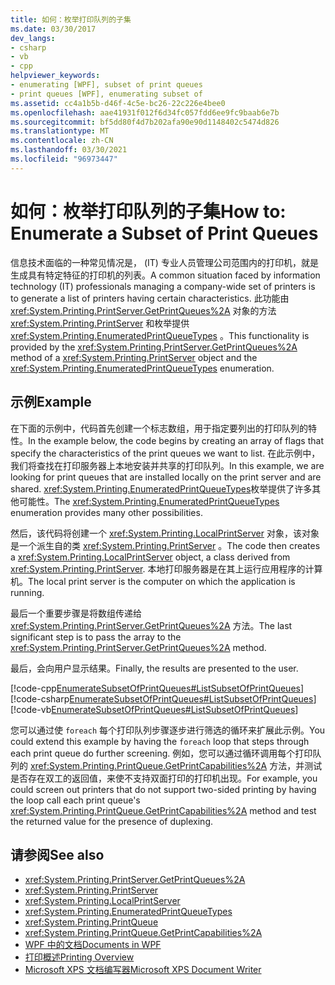 ```yaml
---
title: 如何：枚举打印队列的子集
ms.date: 03/30/2017
dev_langs:
- csharp
- vb
- cpp
helpviewer_keywords:
- enumerating [WPF], subset of print queues
- print queues [WPF], enumerating subset of
ms.assetid: cc4a1b5b-d46f-4c5e-bc26-22c226e4bee0
ms.openlocfilehash: aae41931f012f6d34fc057fdd6ee9fc9baab6e7b
ms.sourcegitcommit: bf5dd80f4d7b202afa90e90d1148402c5474d826
ms.translationtype: MT
ms.contentlocale: zh-CN
ms.lasthandoff: 03/30/2021
ms.locfileid: "96973447"
---
```

# <a name="how-to-enumerate-a-subset-of-print-queues"></a><span data-ttu-id="20b4f-102">如何：枚举打印队列的子集</span><span class="sxs-lookup"><span data-stu-id="20b4f-102">How to: Enumerate a Subset of Print Queues</span></span>
<span data-ttu-id="20b4f-103">信息技术面临的一种常见情况是， (IT) 专业人员管理公司范围内的打印机，就是生成具有特定特征的打印机的列表。</span><span class="sxs-lookup"><span data-stu-id="20b4f-103">A common situation faced by information technology (IT) professionals managing a company-wide set of printers is to generate a list of printers having certain characteristics.</span></span> <span data-ttu-id="20b4f-104">此功能由 <xref:System.Printing.PrintServer.GetPrintQueues%2A> 对象的方法 <xref:System.Printing.PrintServer> 和枚举提供 <xref:System.Printing.EnumeratedPrintQueueTypes> 。</span><span class="sxs-lookup"><span data-stu-id="20b4f-104">This functionality is provided by the <xref:System.Printing.PrintServer.GetPrintQueues%2A> method of a <xref:System.Printing.PrintServer> object and the <xref:System.Printing.EnumeratedPrintQueueTypes> enumeration.</span></span>  
  
## <a name="example"></a><span data-ttu-id="20b4f-105">示例</span><span class="sxs-lookup"><span data-stu-id="20b4f-105">Example</span></span>  
 <span data-ttu-id="20b4f-106">在下面的示例中，代码首先创建一个标志数组，用于指定要列出的打印队列的特性。</span><span class="sxs-lookup"><span data-stu-id="20b4f-106">In the example below, the code begins by creating an array of flags that specify the characteristics of the print queues we want to list.</span></span> <span data-ttu-id="20b4f-107">在此示例中，我们将查找在打印服务器上本地安装并共享的打印队列。</span><span class="sxs-lookup"><span data-stu-id="20b4f-107">In this example, we are looking for print queues that are installed locally on the print server and are shared.</span></span> <span data-ttu-id="20b4f-108"><xref:System.Printing.EnumeratedPrintQueueTypes>枚举提供了许多其他可能性。</span><span class="sxs-lookup"><span data-stu-id="20b4f-108">The <xref:System.Printing.EnumeratedPrintQueueTypes> enumeration provides many other possibilities.</span></span>  
  
 <span data-ttu-id="20b4f-109">然后，该代码将创建一个 <xref:System.Printing.LocalPrintServer> 对象，该对象是一个派生自的类 <xref:System.Printing.PrintServer> 。</span><span class="sxs-lookup"><span data-stu-id="20b4f-109">The code then creates a <xref:System.Printing.LocalPrintServer> object, a class derived from <xref:System.Printing.PrintServer>.</span></span> <span data-ttu-id="20b4f-110">本地打印服务器是在其上运行应用程序的计算机。</span><span class="sxs-lookup"><span data-stu-id="20b4f-110">The local print server is the computer on which the application is running.</span></span>  
  
 <span data-ttu-id="20b4f-111">最后一个重要步骤是将数组传递给 <xref:System.Printing.PrintServer.GetPrintQueues%2A> 方法。</span><span class="sxs-lookup"><span data-stu-id="20b4f-111">The last significant step is to pass the array to the <xref:System.Printing.PrintServer.GetPrintQueues%2A> method.</span></span>  
  
 <span data-ttu-id="20b4f-112">最后，会向用户显示结果。</span><span class="sxs-lookup"><span data-stu-id="20b4f-112">Finally, the results are presented to the user.</span></span>  
  
 [!code-cpp[EnumerateSubsetOfPrintQueues#ListSubsetOfPrintQueues](~/samples/snippets/cpp/VS_Snippets_Wpf/EnumerateSubsetOfPrintQueues/CPP/Program.cpp#listsubsetofprintqueues)]
 [!code-csharp[EnumerateSubsetOfPrintQueues#ListSubsetOfPrintQueues](~/samples/snippets/csharp/VS_Snippets_Wpf/EnumerateSubsetOfPrintQueues/CSharp/Program.cs#listsubsetofprintqueues)]
 [!code-vb[EnumerateSubsetOfPrintQueues#ListSubsetOfPrintQueues](~/samples/snippets/visualbasic/VS_Snippets_Wpf/EnumerateSubsetOfPrintQueues/visualbasic/program.vb#listsubsetofprintqueues)]  
  
 <span data-ttu-id="20b4f-113">您可以通过使 `foreach` 每个打印队列步骤逐步进行筛选的循环来扩展此示例。</span><span class="sxs-lookup"><span data-stu-id="20b4f-113">You could extend this example by having the `foreach` loop that steps through each print queue do further screening.</span></span> <span data-ttu-id="20b4f-114">例如，您可以通过循环调用每个打印队列的 <xref:System.Printing.PrintQueue.GetPrintCapabilities%2A> 方法，并测试是否存在双工的返回值，来使不支持双面打印的打印机出现。</span><span class="sxs-lookup"><span data-stu-id="20b4f-114">For example, you could screen out printers that do not support two-sided printing by having the loop call each print queue's <xref:System.Printing.PrintQueue.GetPrintCapabilities%2A> method and test the returned value for the presence of duplexing.</span></span>  
  
## <a name="see-also"></a><span data-ttu-id="20b4f-115">请参阅</span><span class="sxs-lookup"><span data-stu-id="20b4f-115">See also</span></span>

- <xref:System.Printing.PrintServer.GetPrintQueues%2A>
- <xref:System.Printing.PrintServer>
- <xref:System.Printing.LocalPrintServer>
- <xref:System.Printing.EnumeratedPrintQueueTypes>
- <xref:System.Printing.PrintQueue>
- <xref:System.Printing.PrintQueue.GetPrintCapabilities%2A>
- [<span data-ttu-id="20b4f-116">WPF 中的文档</span><span class="sxs-lookup"><span data-stu-id="20b4f-116">Documents in WPF</span></span>](documents-in-wpf.md)
- [<span data-ttu-id="20b4f-117">打印概述</span><span class="sxs-lookup"><span data-stu-id="20b4f-117">Printing Overview</span></span>](printing-overview.md)
- [<span data-ttu-id="20b4f-118">Microsoft XPS 文档编写器</span><span class="sxs-lookup"><span data-stu-id="20b4f-118">Microsoft XPS Document Writer</span></span>](/windows/win32/printdocs/microsoft-xps-document-writer)
